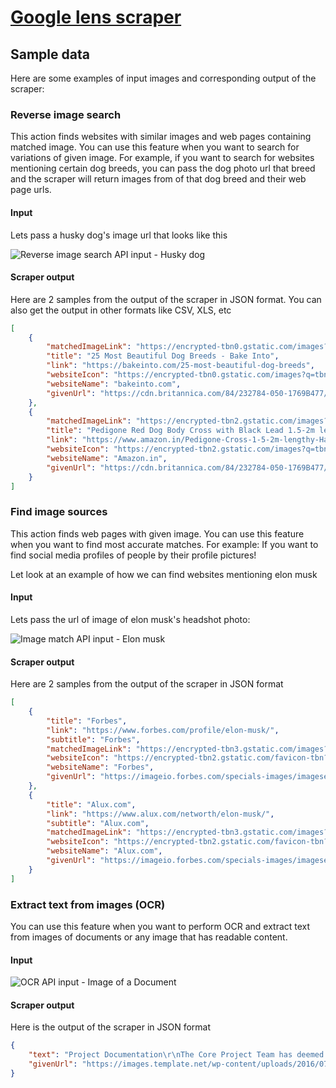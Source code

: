 # [Google lens scraper](https://apify.com/curious_coder/facebook-scraper)
## Sample data
Here are some examples of input images and corresponding output of the scraper:
### Reverse image search
This action finds websites with similar images and web pages containing matched image. You can use this feature when you want to search for variations of given image. 
For example, if you want to search for websites mentioning certain dog breeds, you can pass the dog photo url that breed and the scraper will return images from of that dog breed and their web page urls.
#### Input 
Lets pass a husky dog's image url that looks like this

![Reverse image search API input - Husky dog](https://cdn.britannica.com/84/232784-050-1769B477/Siberian-Husky-dog.jpg)

#### Scraper output
Here are 2 samples from the output of the scraper in JSON format. You can also get the output in other formats like CSV, XLS, etc

```json
[
	{
		"matchedImageLink": "https://encrypted-tbn0.gstatic.com/images?q=tbn:ANd9GcS0dF2NyzBBKgA1HATtzEXqET4Q7Fl2G0j6ti5LW2S3fzJ4yo7R",
		"title": "25 Most Beautiful Dog Breeds - Bake Into",
		"link": "https://bakeinto.com/25-most-beautiful-dog-breeds",
		"websiteIcon": "https://encrypted-tbn0.gstatic.com/images?q=tbn:ANd9GcS0dF2NyzBBKgA1HATtzEXqET4Q7Fl2G0j6ti5LW2S3fzJ4yo7R",
		"websiteName": "bakeinto.com",
		"givenUrl": "https://cdn.britannica.com/84/232784-050-1769B477/Siberian-Husky-dog.jpg"
	},
	{
		"matchedImageLink": "https://encrypted-tbn2.gstatic.com/images?q=tbn:ANd9GcT29smU4qFoAxvFxhczpV4FSEvIJRj3W6sut2jdUKKyt7R7BQmk",
		"title": "Pedigone Red Dog Body Cross with Black Lead 1.5-2m lengthy Harness & Leash Dog Belt.",
		"link": "https://www.amazon.in/Pedigone-Cross-1-5-2m-lengthy-Harness/dp/B082KPSJ8Q",
		"websiteIcon": "https://encrypted-tbn2.gstatic.com/images?q=tbn:ANd9GcT29smU4qFoAxvFxhczpV4FSEvIJRj3W6sut2jdUKKyt7R7BQmk",
		"websiteName": "Amazon.in",
		"givenUrl": "https://cdn.britannica.com/84/232784-050-1769B477/Siberian-Husky-dog.jpg"
	}
]
```
### Find image sources
This action finds web pages with given image. You can use this feature when you want to find most accurate matches. For example: If you want to find social media profiles of people by their profile pictures!

Let look at an example of how we can find websites mentioning elon musk

#### Input
Lets pass the url of image of elon musk's headshot photo: 

![Image match API input - Elon musk](https://imageio.forbes.com/specials-images/imageserve/62d700cd6094d2c180f269b9/0x0.jpg?format=jpg&crop=959,959,x0,y0,safe&height=416&width=416&fit=bounds)

#### Scraper output
Here are 2 samples from the output of the scraper in JSON format

```json
[
	{
		"title": "Forbes",
		"link": "https://www.forbes.com/profile/elon-musk/",
		"subtitle": "Forbes",
		"matchedImageLink": "https://encrypted-tbn3.gstatic.com/images?q=tbn:ANd9GcQqiDyK4zpIwrJSGjKzHY5GzVzcV3HbymcfiKxvGbRuWHdUQHxd",
		"websiteIcon": "https://encrypted-tbn2.gstatic.com/favicon-tbn?q=tbn:ANd9GcStsFTtOA-Gr2Cf1TGnVGGF1nqm10KGRhJS83fDnH-ZzYd8xji1iIzt-qzdIYjwIsySiHufTYXd2stTOLcrolb1witi-Zl1RkryuwGqDVGnyiorvQ",
		"websiteName": "Forbes",
		"givenUrl": "https://imageio.forbes.com/specials-images/imageserve/62d700cd6094d2c180f269b9/0x0.jpg?format=jpg&crop=959,959,x0,y0,safe&height=416&width=416&fit=bounds"
	},
	{
		"title": "Alux.com",
		"link": "https://www.alux.com/networth/elon-musk/",
		"subtitle": "Alux.com",
		"matchedImageLink": "https://encrypted-tbn3.gstatic.com/images?q=tbn:ANd9GcSRLbtUtEza35vd8CsbV7Y-aa4gLwVdOsRXvZfYrIh4iHgN1a1c",
		"websiteIcon": "https://encrypted-tbn2.gstatic.com/favicon-tbn?q=tbn:ANd9GcSL4xAYKXA5jhJ9G7LVZ71D6bL_LBSSlyiRquIhhB9S0Uo2A7CyFnX-0zgKWOjW0STkOTKRAqL5LN4KGSXdqU5RuASazkVpkyAhMeE66qs9Wyc",
		"websiteName": "Alux.com",
		"givenUrl": "https://imageio.forbes.com/specials-images/imageserve/62d700cd6094d2c180f269b9/0x0.jpg?format=jpg&crop=959,959,x0,y0,safe&height=416&width=416&fit=bounds"
	}
]
```

### Extract text from images (OCR)
You can use this feature when you want to perform OCR and extract text from images of documents or any image that has readable content. 

#### Input

![OCR API input - Image of a Document](https://images.template.net/wp-content/uploads/2016/07/26122540/Data-ware-Project-Documentation-Template.jpg)

#### Scraper output
Here is the output of the scraper in JSON format

```json
{
	"text": "Project Documentation\r\nThe Core Project Team has deemed the following project documents as required project artifacts for each phase of the project. These documents will be maintained during the project phases, and will be stored as project artifacts once the phase has been completed.\r\nScope Statement\r\nThis document defines the project scope determined by the Business Sponsor. This document should be reviewed and signed off by all team members so every one is aware of the project goal(s). This will be used to create the high-level project plan, data inventory list, report list and business requirements.\r\nDocument Name: Project Scope Statement\r\nData Inventory List\r\nThis is an excel spreadsheet that lists all of the data elements that are required to be brought over to Business Objects. The business creates this list based on the Scope Statement.\r\nNote: If there are more data elements added to BO that were not on the Data Inventory List, there needs to be a\r\nprocess in ensuring the Business is aware of these data elements.\r\nDocument Name: Data Inventory Template\r\nReport List\r\nThis is the list of reports that the business would like to produce in BO after the implementation\r\nThe business owner should list the names of the reports as well as provide electronic examples of each report. The business owner should also cross-reference all data elements in the reports to ensure they are captured in the Data Inventory List.\r\nDocument Name: Should be included in the Business Requirements and Data Inventory. There is no pre-defined template for this item. An annotated list with samples will suffice.\r\nBusiness Requirements\r\nThe business owner should specify WHAT they want in regards to the defined project scope. These include any specific use cases, or calculations. It details what the business owner expects the data will function in BO.\r\nNOTE: Once a security plan has been defined, the business requirements document needs to be updated to include a security section that defines the type of security required for the specific project.\r\nDocument Name: Data Warehouse Requirements Template",
	"givenUrl": "https://images.template.net/wp-content/uploads/2016/07/26122540/Data-ware-Project-Documentation-Template.jpg"
}
```
